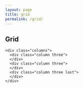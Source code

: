 ```yaml
---
layout: page
title: grid
permalink: /grid/
---
```


<h2>Grid</h2>

<pre class=""><code>&lt;div class=&quot;columns&quot;&gt;
  &lt;div class=&quot;column three&quot;&gt;
  &lt;/div&gt;
  &lt;div class=&quot;column three&quot;&gt;
  &lt;/div&gt;
  &lt;div class=&quot;column three last&quot;&gt;
  &lt;/div&gt;
&lt;/div&gt;</code></pre>
